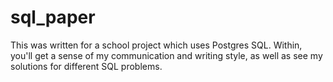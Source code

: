 # sql_paper
This was written for a school project which uses Postgres SQL. Within, you'll get a sense of my communication and writing style, as well as see my solutions for different SQL problems.
